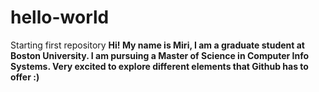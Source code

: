 # hello-world
Starting first repository
**Hi! My name is Miri, I am a graduate student at Boston University. I am pursuing a Master of Science in Computer Info Systems. Very excited to explore different elements that Github has to offer :)**

